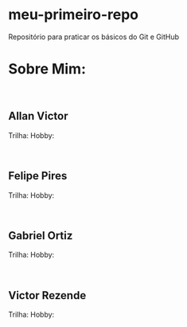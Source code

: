 # meu-primeiro-repo
Repositório para praticar os básicos do Git e GitHub

<h1>Sobre Mim:</h1>
<br>    
<h2>Allan Victor</h2>
<p>
    Trilha:
    Hobby: 
</p>
<br>
<h2>Felipe Pires</h2>
<p>
    Trilha:
    Hobby:
</p>
<br>
<h2>Gabriel Ortiz</h2>
<p>
    Trilha:
    Hobby:
</p>
<br>
<h2>Victor Rezende</h2>
<p>
    Trilha: 
    Hobby:
</p>